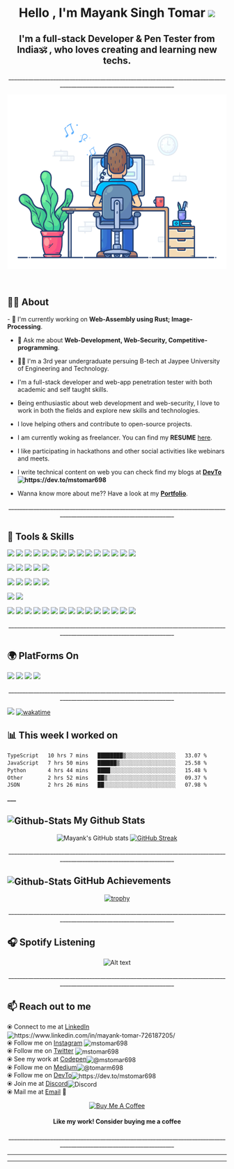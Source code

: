 <h1 align="center" font-size=72>Hello , I'm <strong>Mayank Singh Tomar</strong> <strong><img src="https://media.giphy.com/media/hvRJCLFzcasrR4ia7z/giphy.gif" width="35"></strong></h1>
<h2 align="center">I'm a <strong>full-stack Developer</strong>  & <strong>Pen Tester</strong> from <strong> India🕉️</strong> , who loves creating and learning new techs.</h2>

<p align="center">_______________________________________________________________________________________________________________________ </p>

<!-- <img align="center" alt="Coding" width="auto" height="400" src="code.gif">
<p align="center">
<img alt="GIF" src="https://camo.githubusercontent.com/cae12fddd9d6982901d82580bdf321d81fb299141098ca1c2d4891870827bf17/68747470733a2f2f6d69726f2e6d656469756d2e636f6d2f6d61782f313336302f302a37513379765349765f7430696f4a2d5a2e676966" width="350" height="240" />
</p> -->
<p align="center">
<img alt="GIF" src="new-dev.gif"  width="auto" height="400" />
<!-- <img alt="GIF" src="code.gif"  width="auto" height="400" />  -->
</p>

<br>

## 🤵‍♂️ About

<p align="left" font size="36">
- 🌱 I'm currently working on <strong>Web-Assembly using Rust; Image-Processing</strong>.

- 💬 Ask me about **Web-Development, Web-Security, Competitive-programming**.

- 🧑‍🎓 I'm a 3rd year undergraduate persuing B-tech at Jaypee University of Engineering and Technology.

- I'm a full-stack developer and web-app penetration tester with both academic and self taught skills.

- Being enthusiastic about web development and web-security, I love to work in both the fields and explore new skills and technologies.

- I love helping others and contribute to open-source projects.

- I am currently woking as freelancer. You can find my **RESUME** [here](https://drive.google.com/file/d/1-m_2qDhNor54UMQNrDSdmtJG8aSGIr1b/view?usp=sharing).

- I like participating in hackathons and other social activities like webinars and meets.

- I write technical content on web you can check find my blogs at **[DevTo](https://dev.to/mstomar698)<img align="center" src="https://raw.githubusercontent.com/rahuldkjain/github-profile-readme-generator/master/src/images/icons/Social/devto.svg" alt="https://dev.to/mstomar698" height="15" width="18" />**

- Wanna know more about me?? Have a look at my <a href="http://mstomar.co" >**Portfolio**</a>.

<p align="center">_______________________________________________________________________________________________________________________ </p>

## 💼 Tools & Skills

![](https://img.shields.io/badge/Code-JavaScript-informational?style=flat&logo=JavaScript&logoColor=white&color=4AB197)
![](https://img.shields.io/badge/Code-TypeScript-informational?style=flat&logo=TypeScript&logoColor=white&color=4AB197)
![](https://img.shields.io/badge/Code-Java-informational?style=flat&logo=java&logoColor=white&color=4AB197)
![](https://img.shields.io/badge/Code-Python-informational?style=flat&logo=Python&logoColor=white&color=4AB197)
![](https://img.shields.io/badge/Code-Go-informational?style=flat&logo=Go&logoColor=white&color=4AB197)
![](https://img.shields.io/badge/Code-Rust-informational?style=flat&logo=Rust&logoColor=white&color=4AB197)
![](https://img.shields.io/badge/Code-WASM-informational?style=flat&logo=wasm&logoColor=white&color=4AB197)
![](https://img.shields.io/badge/Code-Ruby-informational?style=flat&logo=ruby&logoColor=white&color=4AB197)
![](https://img.shields.io/badge/Code-Shell-informational?style=flat&logo=shell&logoColor=white&color=4AB197)
![](https://img.shields.io/badge/Code-React-informational?style=flat&logo=react&logoColor=white&color=4AB197)
![](https://img.shields.io/badge/Code-Next-informational?style=flat&logo=nextjs&logoColor=white&color=4AB197)
![](https://img.shields.io/badge/Code-Gatsby-informational?style=flat&logo=gatsby&logoColor=white&color=4AB197)
![](https://img.shields.io/badge/Code-Redux-informational?style=flat&logo=Redux&logoColor=white&color=4AB197)
![](https://img.shields.io/badge/Code-Vue-informational?style=flat&logo=react&logoColor=white&color=4AB197)
![](https://img.shields.io/badge/Code-Angular-informational?style=flat&logo=angular&logoColor=white&color=4AB197)
<br><!-- <details> <summary>More Skills</summary> Add this to introducce dropdown -->

![](https://img.shields.io/badge/DB-MySQL-informational?style=flat&logo=MySQL&logoColor=white&color=4AB197)
![](https://img.shields.io/badge/DB-SQLite-informational?style=flat&logo=sqlite&logoColor=white&color=4AB197)
![](https://img.shields.io/badge/DB-PostgreSQL-informational?style=flat&logo=postgresql&logoColor=white&color=4AB197)
![](https://img.shields.io/badge/DB-MongoDB-informational?style=flat&logo=MongoDB&logoColor=white&color=4AB197)
![](https://img.shields.io/badge/DB-Redis-informational?style=flat&logo=redis&logoColor=white&color=4AB197)
<br>

![](https://img.shields.io/badge/Style-CSS-informational?style=flat&logo=css3&logoColor=white&color=4AB197)
![](https://img.shields.io/badge/Style-Sass-informational?style=flat&logo=Sass&logoColor=white&color=4AB197)
![](https://img.shields.io/badge/Style-Bootstrap-informational?style=flat&logo=react-bootstrap-CSS&logoColor=white&color=4AB197)
![](https://img.shields.io/badge/Style-Tailwind-informational?style=flat&logo=Tailwind-CSS&logoColor=white&color=4AB197)
![](https://img.shields.io/badge/Style-Styled_Components-informational?style=flat&logo=styled-components&logoColor=white&color=4AB197)
<br>

![](https://img.shields.io/badge/Test-Jest-informational?style=flat&logo=jest&logoColor=white&color=4AB197)
![](https://img.shields.io/badge/Test-Cypress-informational?style=flat&logo=Cypress&logoColor=white&color=4AB197)
<br>

![](https://img.shields.io/badge/Tools-Docker-informational?style=flat&logo=docker&logoColor=white&color=4AB197)
![](https://img.shields.io/badge/Tools-Linux-informational?style=flat&logo=linux&logoColor=white&color=4AB197)
![](https://img.shields.io/badge/Tools-NGINX-informational?style=flat&logo=nginx&logoColor=white&color=4AB197)
![](https://img.shields.io/badge/Tools-Netlify-informational?style=flat&logo=netlify&logoColor=white&color=4AB197)
![](https://img.shields.io/badge/Tools-Vercel-informational?style=flat&logo=vercel&logoColor=white&color=4AB197)
![](https://img.shields.io/badge/Tools-Actions-informational?style=flat&logo=github-actions&logoColor=white&color=4AB197)
![](https://img.shields.io/badge/Tools-NPM-informational?style=flat&logo=npm&logoColor=white&color=4AB197)
![](https://img.shields.io/badge/Tools-Postman-informational?style=flat&logo=Postman&logoColor=white&color=4AB197)
![](https://img.shields.io/badge/Tools-Photoshop-informational?style=flat&logo=Adobe-Photoshop&logoColor=white&color=4AB197)
![](https://img.shields.io/badge/Tools-Illustrator-informational?style=flat&logo=Adobe-Illustrator&logoColor=white&color=4AB197)
![](https://img.shields.io/badge/Tools-AdobeXD-informational?style=flat&logo=Adobe-XD&logoColor=white&color=4AB197)
![](https://img.shields.io/badge/Tools-GitHub-informational?style=flat&logo=GitHub&logoColor=white&color=4AB197)
![](https://img.shields.io/badge/Tools-GitLab-informational?style=flat&logo=GitLab&logoColor=white&color=4AB197)
![](https://img.shields.io/badge/Tools-GitPod-informational?style=flat&logo=GitPod&logoColor=white&color=4AB197)
![](https://img.shields.io/badge/Tools-Bitbucket-informational?style=flat&logo=Bitbucket&logoColor=white&color=4AB197)
<br>

<p align="center"> _______________________________________________________________________________________________________________________ </p>

## 🌍 PlatForms On

![](https://img.shields.io/badge/PlatForms-CodeChef-informational?style=for-the-badge&logo=codechef&logoColor=white&color=4AB197)
![](https://img.shields.io/badge/PlatForms-LeetCode-informational?style=for-the-badge&logo=leetcode&logoColor=white&color=4AB197)
![](https://img.shields.io/badge/PlatForms-HackerRank-informational?style=for-the-badge&logo=hackerrank&logoColor=white&color=4AB197)
![](https://img.shields.io/badge/PlatForms-HackerEarth-informational?style=for-the-badge&logo=hackerearth&logoColor=white&color=4AB197)
<br>

</p>
<p align="center"> _______________________________________________________________________________________________________________________ </p>

![](https://komarev.com/ghpvc/?username=mstomar698&color=green)
[![wakatime](https://wakatime.com/badge/user/e027a351-bf5f-4bbf-92d6-1037bb62c845.svg)](https://wakatime.com/@e027a351-bf5f-4bbf-92d6-1037bb62c845)

## 📊 **This week I worked on**

<!--START_SECTION:waka-->

```txt
TypeScript   10 hrs 7 mins   ████████▒░░░░░░░░░░░░░░░░   33.07 %
JavaScript   7 hrs 50 mins   ██████▒░░░░░░░░░░░░░░░░░░   25.58 %
Python       4 hrs 44 mins   ████░░░░░░░░░░░░░░░░░░░░░   15.48 %
Other        2 hrs 52 mins   ██▒░░░░░░░░░░░░░░░░░░░░░░   09.37 %
JSON         2 hrs 26 mins   ██░░░░░░░░░░░░░░░░░░░░░░░   07.98 %
```

<!--END_SECTION:waka-->

**********************************************************\_\_\_********************************************************** </p>

## <img align="center" src="github-cat.gif" alt="Github-Stats" height="45" width="40" /> My Github Stats

<div align="center">
<!-- 
<img align="left" src="https://github-readme-stats.vercel.app/api/top-langs/?username=mstomar698&layout=compact&theme=vision-friendly-dark" height="198" alt="mstomar698" /> &nbsp;&nbsp; -->

![Mayank's GitHub stats](https://github-readme-stats.vercel.app/api?username=mstomar698&show_icons=true&theme=dark)
[![GitHub Streak](https://github-readme-streak-stats.herokuapp.com/?user=mstomar698&theme=neon-dark)](https://git.io/streak-stats)

</div>

<p align="center"> _______________________________________________________________________________________________________________________ </p>

## <img align="center" src="991ea426-62e2-4d81-a9fa-1e5d123dc0ad.gif" alt="Github-Stats" height="45" width="40" /> GitHub Achievements

<!-- [![trophy](https://github-profile-trophy.vercel.app/?username=mstomar698&no-frame=true)](https://github.com/mstomar698/github-profile-trophy) -->
<div align="center">

[![trophy](https://github-profile-trophy.vercel.app/?username=mstomar698&row=2&column=3)](https://github.com/mstomar698/github-profile-trophy)

</div>

<p align="center"> _______________________________________________________________________________________________________________________ </p>

## 🎧 Spotify Listening

<div align="center">

![Alt text](https://spotify-recently-played-readme.vercel.app/api?user=1bu9rwn35f8z1tuehcub90pln&count=1)

</div>
<p align="center"> _______________________________________________________________________________________________________________________ </p>

## 📫 Reach out to me

⦿ Connect to me at [LinkedIn](https://www.linkedin.com/in/mayank-tomar-726187205/) <img align="center" src="https://raw.githubusercontent.com/rahuldkjain/github-profile-readme-generator/master/src/images/icons/Social/linked-in-alt.svg" alt="https://www.linkedin.com/in/mayank-tomar-726187205/" height="15" width="18" /> <br>
⦿ Follow me on [Instagram](https://www.instagram.com/mstomar698) <img align="center" src="https://raw.githubusercontent.com/rahuldkjain/github-profile-readme-generator/master/src/images/icons/Social/instagram.svg" alt="mstomar698" height="15" width="18" /> <br>
⦿ Follow me on [Twitter](https://twitter.com/tomarm698) <img align="center" src="https://raw.githubusercontent.com/rahuldkjain/github-profile-readme-generator/master/src/images/icons/Social/twitter.svg" alt="mstomar698" height="15" width="18" /> <br>
⦿ See my work at [Codepen](https://codepen.io/mstomar698)<img align="center" src="https://raw.githubusercontent.com/rahuldkjain/github-profile-readme-generator/master/src/images/icons/Social/codepen.svg" alt="@mstomar698" height="15" width="18" /> <br>
⦿ Follow me on [Medium](https://medium.com/@tomarm698)<img align="center" src="https://raw.githubusercontent.com/rahuldkjain/github-profile-readme-generator/master/src/images/icons/Social/medium.svg" alt="@tomarm698" height="15" width="18" /> <br>
⦿ Follow me on [DevTo](https://dev.to/mstomar698)<img align="center" src="https://raw.githubusercontent.com/rahuldkjain/github-profile-readme-generator/master/src/images/icons/Social/devto.svg" alt="https://dev.to/mstomar698" height="15" width="18" /> <br>
⦿ Join me at [Discord](https://discord.gg/zvYV8ketBm)<img alt="Discord" align="center" src="https://raw.githubusercontent.com/peterthehan/peterthehan/master/assets/discord.svg" height="15" width="18" /><br>
⦿ Mail me at [Email](mailto:tomarm698@gmail.com) 💌 <br>
<!-- ⦿ Mail me at [![](https://img.shields.io/badge/Social-Gmail-informational?style=social&logo=gmail&logoColor=white&color=4AB197)](mailto:tomarm698@gmail.com) <br> -->

<div align="center">

<a href="https://www.buymeacoffee.com/mstomar698" target="_blank"><img src="https://cdn.buymeacoffee.com/buttons/v2/default-red.png" alt="Buy Me A Coffee" width="150" ></a>

#### Like my work! Consider buying me a coffee

</div>

<p align="center">_______________________________________________________________________________________________________________________ </p>

<hr />
<hr />
